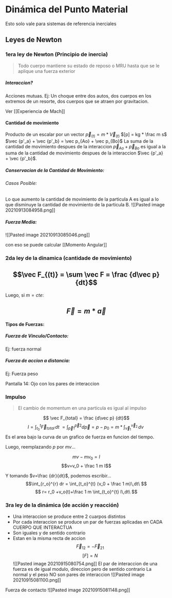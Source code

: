 
# Dinámica del Punto Material
Esto solo vale para sistemas de referencia inerciales
## Leyes de Newton
### 1era ley de Newton (Principio de inercia)
>Todo cuerpo mantiene su estado de reposo o MRU hasta que se le aplique una fuerza exterior
##### Interaccion?
Acciones mutuas. 
Ej: Un choque entre dos autos, dos cuerpos en los extremos de un resorte, dos cuerpos que se atraen por gravitacion.

Ver [[Experiencia de Mach]]

#### Cantidad de movimiento
Producto de un escalar por un vector 
$\vec  p_{(t)} = m * \vec V_{(t)}$
$[p] = kg * \frac m s$
$\vec {p'_a} + \vec {p'_b} = \vec p_{Ao} + \vec p_{Bo}$ La suma de la cantidad de movimiento despues de la interaccion $\vec p_{Ao} + \vec p_{Bo}$ es igual a la suma de la cantidad de movimiento despues de la interaccion $\vec {p'_a} + \vec {p'_b}$.

##### Conservacion de la Cantidad de Movimiento: 
###### Casos Posible: 
Lo que aumento la cantidad de movimiento de la particula A es igual a lo que disminuye la cantidad de movimiento de la particula B.
![[Pasted image 20210913084958.png]]

##### Fuerza Media:
![[Pasted image 20210913085046.png]]

con eso se puede calcular [[Momento Angular]]
### 2da ley de la dinamica (cantidade de movimiento)
## $$\vec F_{(t)} = \sum \vec F =  \frac {d\vec p} {dt}$$
Luego, si $m = cte$: 
## $$\vec F = m*\vec a$$

#### Tipos de Fuerzas:
##### Fuerza de Vinculo/Contacto: 
Ej: fuerza normal
##### Fuerza de accion a distancia: 
Ej: Fuerza peso

Pantalla 14: Ojo con los pares de interaccion

### Impulso
>El cambio de momentum en una particula es igual al impulso

$$ \vec F_{total} =  \frac {d\vec p} {dt}$$
$$I=\int_{t_0}^{t} \vec F_{total}\,dt\ = \int_{\vec p1}^{\vec p2} d\vec p = p-p_0 = m*\int_{\vec v_1}^{\vec v_2} \,dv\ $$
Es el area bajo la curva de un grafico de fuerza en funcion del tiempo.

Luego, reemplazando $p$ por $mv$...

$$mv-mv_0= I$$ 
$$v=v_0 + \frac 1 m I$$

Y tomando $v=\frac {dr}{dt}$, podemos escribir...
$$\int_{r_o}^{r} dr = \int_{t_o}^{t} (v_0 + \frac 1 m)\,dt\ $$
$$ r= r_0 +v_o(t)+\frac 1 m \int_{t_o}^{t} I\,dt\ $$
### 3ra ley de la dinámica (de acción y reacción)
- Una interaccion se produce entre 2 cuarpos distintos
- Por cada interaccion se produce un par de fuerzas aplicadas en CADA CUERPO QUE INTERACTUA
- Son iguales y de sentido contrario
- Estan en la misma recta de accion
$$\vec F_{12} =- \vec F_{21}$$
$$[F]= N$$
![[Pasted image 20210915080754.png]]
El par de interaccion de una fuerza es de igual modulo, direccion pero de sentido contrario
La normal y el peso NO son pares de interaccion
![[Pasted image 20210915081100.png]]

Fuerza de contacto 
![[Pasted image 20210915081148.png]]


